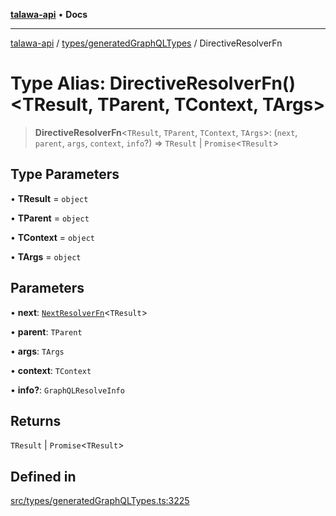 [**talawa-api**](../../../README.md) • **Docs**

***

[talawa-api](../../../modules.md) / [types/generatedGraphQLTypes](../README.md) / DirectiveResolverFn

# Type Alias: DirectiveResolverFn()\<TResult, TParent, TContext, TArgs\>

> **DirectiveResolverFn**\<`TResult`, `TParent`, `TContext`, `TArgs`\>: (`next`, `parent`, `args`, `context`, `info`?) => `TResult` \| `Promise`\<`TResult`\>

## Type Parameters

• **TResult** = `object`

• **TParent** = `object`

• **TContext** = `object`

• **TArgs** = `object`

## Parameters

• **next**: [`NextResolverFn`](NextResolverFn.md)\<`TResult`\>

• **parent**: `TParent`

• **args**: `TArgs`

• **context**: `TContext`

• **info?**: `GraphQLResolveInfo`

## Returns

`TResult` \| `Promise`\<`TResult`\>

## Defined in

[src/types/generatedGraphQLTypes.ts:3225](https://github.com/PalisadoesFoundation/talawa-api/blob/6712e9940a5702665afc506fa9f6e9d7e1dc7991/src/types/generatedGraphQLTypes.ts#L3225)
